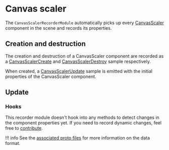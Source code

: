 # Canvas scaler

The `CanvasScalerRecorderModule` automatically picks up every [CanvasScaler](https://docs.unity3d.com/Packages/com.unity.ugui@2.0/manual/script-CanvasScaler.html) component in the scene and records its properties.

## Creation and destruction

The creation and destruction of a CanvasScaler component are recorded as a [CanvasScalerCreate](../../../advanced/format-specifications/unity/ui/canvas_scaler.md#canvasscalercreate) and [CanvasScalerDestroy](../../../advanced/format-specifications/unity/ui/canvas_scaler.md#canvasscalerdestroy) sample respectively.

When created, a [CanvasScalerUpdate](../../../advanced/format-specifications/unity/ui/canvas_scaler.md#canvasscalerupdate) sample is emitted with the initial properties of the CanvasScaler component.

## Update

### Hooks

This recorder module doesn't hook into any methods to detect changes in the component properties yet. If you need to record dynamic changes, feel free to [contribute](../../../../contributing.md).

!!! info
    See the [associated proto files](../../../advanced/format-specifications/unity/ui/canvas_scaler.md) for more information on the data format.